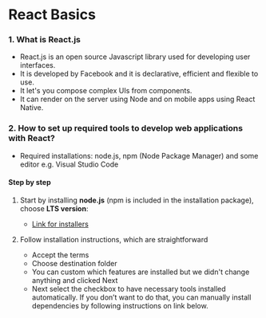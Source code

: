# React Basics

### 1. What is React.js

- React.js is an open source Javascript library used for developing user interfaces.
- It is developed by Facebook and it is declarative, efficient and flexible to use.
- It let's you compose complex UIs from components.
- It can render on the server using Node and on mobile apps using React Native.

### 2.  How to set up required tools to develop web applications with React?

 - Required installations: node.js, npm (Node Package Manager) and some editor e.g. Visual Studio Code

#### Step by step

1. Start by installing **node.js** (npm is included in the installation package), choose **LTS version**:
    - [Link for installers](https://nodejs.org/en/download/)

2. Follow installation instructions, which are straightforward 
    - Accept the terms
    - Choose destination folder
    - You can custom which features are installed but we didn't change anything and clicked Next
    - Next select the checkbox to have necessary tools installed automatically. If you don’t want to do that, you can manually install dependencies by following instructions on link below. 
